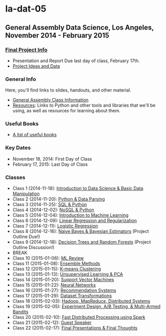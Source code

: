 la-dat-05
===========
General Assembly Data Science, Los Angeles, November 2014 - February 2015
------------------------------------------------------
### [Final Project Info](https://github.com/ga-students/la-dat-05/wiki/Final-Project-Requirements)
- Presentation and Report Due last day of class, February 17th.
- [Project Ideas and Data](https://github.com/ga-students/la-dat-05/wiki/Final-Project-Ideas-and-Datasets)

### General Info
Here, you'll find links to slides, handouts, and other material.
- [General Assembly Class Information](https://generalassemb.ly/education/data-science/los-angeles)
- [Resources](https://github.com/ga-students/la-dat-05/wiki/Resources): Links to Python and other tools and libraries that we'll be using, as well as resources for learning about them. 

### Useful Books
- [A list of useful books](https://github.com/adparker/GADSLA_1403/wiki/Books)

### Key Dates
- November 18, 2014: First Day of Class
- February 17, 2015: Last Day of Class

### Classes
- Class 1 (2014-11-18): [Introduction to Data Science & Basic Data Manipulation](https://github.com/ga-students/la-dat-05/wiki/Lesson-01---Introduction-to-Data-Science-&-Basic-Data-Manipulation)
- Class 2 (2014-11-20): [Python & Data Parsing](https://github.com/ga-students/la-dat-05/wiki/Lesson-02-Python-&-Data-Parsing)
- Class 3 (2014-11-25): [SQL & Python](https://github.com/ga-students/la-dat-05/wiki/Lesson-03-SQL-&-Python)
- Class 4 (2014-12-02): [NoSQL & Python](https://github.com/ga-students/la-dat-05/wiki/Lesson-04-NoSQL-&-Python)
- Class 5 (2014-12-04): [Introduction to Machine Learning](https://github.com/ga-students/la-dat-05/wiki/Lesson-05-Intro-to-Machine-Learning)
- Class 6 (2014-12-09): [Linear Regression and Regularization](https://github.com/ga-students/la-dat-05/wiki/Lesson-06-Linear-Regression)
- Class 7 (2014-12-11): [Logistic Regression](https://github.com/ga-students/la-dat-05/wiki/Lesson-07-Logistic-Regression) 
- Class 8 (2014-12-16): [Naive Bayes & Bayesian Estimators](https://github.com/ga-students/la-dat-05/wiki/Lesson-08-Probability,-Bayesian-Inference,-and-Naive-Bayes) (Project Outline Due!)
- Class 9 (2014-12-18): [Decision Trees and Random Forests](https://github.com/ga-students/la-dat-05/wiki/Lesson-09-Decision-Trees-&-Random-Forests) (Project Outline Discussion!)
- BREAK 
- Class 10 (2015-01-06): [ML Review](https://github.com/ga-students/la-dat-05/wiki/Lesson-10-ML-Review)
- Class 11 (2015-01-08): [Ensemble Methods](https://github.com/ga-students/la-dat-05/wiki/Lesson-11-Ensemble-Methods)
- Class 12 (2015-01-15): [K-means Clustering](https://github.com/ga-students/la-dat-05/wiki/Lesson-12-K-means-clustering)
- Class 13 (2015-01-13): [Unsupervised Learning & PCA](https://github.com/ga-students/la-dat-05/wiki/Lesson-13-Unsupervised-Learning-&-PCA)
- Class 14 (2015-01-20): [Support Vector Machines](https://github.com/ga-students/la-dat-05/wiki/Lesson-14-Support-Vector-Machines)
- Class 15 (2015-01-22): [Neural Networks]()
- Class 16 (2015-01-27): [Recommendation Systems]()
- Class 17 (2015-01-29): [Dataset Transformations]()
- Class 18 (2015-02-03): [Hadoop, MapReduce, Distributed Systems]()
- Class 19 (2015-02-05): [Experiment Design, A/B Testing, & Multi-Armed Bandits]()
- Class 20 (2015-02-10): [Fast Distributed Processing using Spark]()
- Class 21 (2015-02-12): [Guest Speaker]()
- Class 22 (2015-02-17): [Final Presentations & Final Thoughts]()
